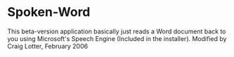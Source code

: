 Spoken-Word
===========

This beta-version application basically just reads a Word document back to you using Microsoft's Speech Engine (Included in the installer).  Modified by Craig Lotter, February 2006
